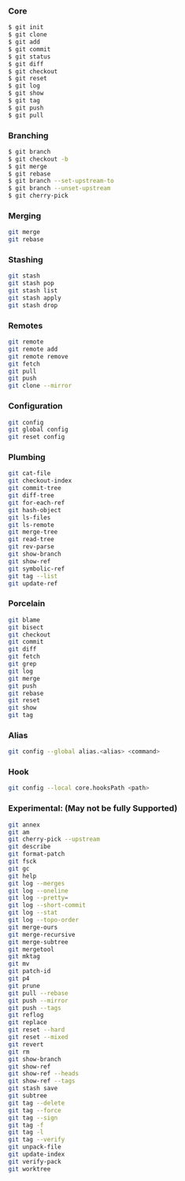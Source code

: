 
### Core

   ```sh
$ git init
$ git clone
$ git add
$ git commit
$ git status
$ git diff
$ git checkout
$ git reset
$ git log
$ git show
$ git tag
$ git push
$ git pull
   ```


### Branching

   ```sh
$ git branch
$ git checkout -b
$ git merge
$ git rebase
$ git branch --set-upstream-to
$ git branch --unset-upstream
$ git cherry-pick
   ```

### Merging

   ```sh
git merge
git rebase
   ```

### Stashing

   ```sh
git stash
git stash pop
git stash list
git stash apply
git stash drop
   ```

###  Remotes

   ```sh
git remote
git remote add
git remote remove
git fetch
git pull
git push
git clone --mirror
   ```

### Configuration

   ```sh
git config
git global config
git reset config
   ```

### Plumbing

   ```sh
git cat-file
git checkout-index
git commit-tree
git diff-tree
git for-each-ref
git hash-object
git ls-files
git ls-remote
git merge-tree
git read-tree
git rev-parse
git show-branch
git show-ref
git symbolic-ref
git tag --list
git update-ref
   ```

### Porcelain

   ```sh
git blame
git bisect
git checkout
git commit
git diff
git fetch
git grep
git log
git merge
git push
git rebase
git reset
git show
git tag
   ```

### Alias

   ```sh
git config --global alias.<alias> <command>
   ```

### Hook

   ```sh
git config --local core.hooksPath <path>
   ```

### Experimental: (May not be fully Supported)

   ```sh
git annex
git am
git cherry-pick --upstream
git describe
git format-patch
git fsck
git gc
git help
git log --merges
git log --oneline
git log --pretty=
git log --short-commit
git log --stat
git log --topo-order
git merge-ours
git merge-recursive
git merge-subtree
git mergetool
git mktag
git mv
git patch-id
git p4
git prune
git pull --rebase
git push --mirror
git push --tags
git reflog
git replace
git reset --hard
git reset --mixed
git revert
git rm
git show-branch
git show-ref
git show-ref --heads
git show-ref --tags
git stash save
git subtree
git tag --delete
git tag --force
git tag --sign
git tag -f
git tag -l
git tag --verify
git unpack-file
git update-index
git verify-pack
git worktree
   ```
